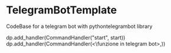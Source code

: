 # TelegramBotTemplate
CodeBase for a telegram bot with pythontelegrambot library

dp.add_handler(CommandHandler("start", start)) 
dp.add_handler(CommandHandler(<\funzione in telegram bot>,<funzione>))
